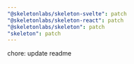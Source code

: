 ```yaml
---
"@skeletonlabs/skeleton-svelte": patch
"@skeletonlabs/skeleton-react": patch
"@skeletonlabs/skeleton": patch
"skeleton": patch
---
```


chore: update readme
  
